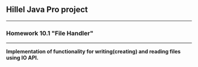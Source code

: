 ## Hillel Java Pro project
***
### Homework 10.1 "File Handler"
***
__Implementation of functionality 
for writing(creating) and reading files using IO API.__